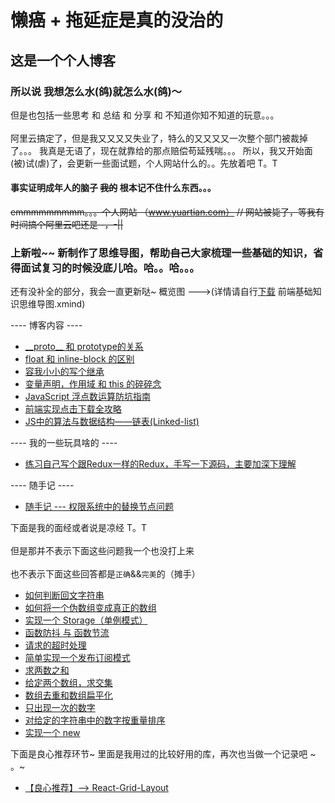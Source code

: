 # 懒癌 + 拖延症是真的没治的
## 这是一个个人博客
### 所以说 我想怎么水(鸽)就怎么水(鸽)～ 
但是也包括一些思考 和 总结 和 分享 和 不知道你知不知道的玩意。。。<br><br>
阿里云搞定了，但是我又又又又失业了，特么的又又又又一次整个部门被裁掉了。。。
我真是无语了，现在就靠给的那点赔偿苟延残喘。。。
所以，我又开始面(被)试(虐)了，会更新一些面试题，个人网站什么的。。先放着吧 T。T
#### 事实证明成年人的脑子 <del>我的</del> 根本记不住什么东西。。。
<del>emmmmmmmmm。。。个人网站 （www.yuartian.com） // 网站被毙了，等我有时间搞个阿里云吧还是 -，-||</del>

### 上新啦~~ 新制作了思维导图，帮助<del>自己</del>大家梳理一些基础的知识，省得面试复习的时候没底儿哈。哈。。哈。。。
还有没补全的部分，我会一直更新哒~
概览图 --->(详情请自行<a href='https://github.com/YuArtian/blog/blob/master/%E5%89%8D%E7%AB%AF%E5%9F%BA%E7%A1%80%E7%9F%A5%E8%AF%86%E6%80%9D%E7%BB%B4%E5%AF%BC%E5%9B%BE.xmind'>下载</a> 前端基础知识思维导图.xmind)

---- 博客内容 ----
- <a href="https://github.com/YuArtian/blog/issues/1">\_\_proto\_\_ 和 prototype的关系</a>
- <a href="https://github.com/YuArtian/blog/issues/2">float 和 inline-block 的区别</a>
- <a href="https://github.com/YuArtian/blog/issues/3">容我小小的写个继承</a>
- <a href="https://github.com/YuArtian/blog/issues/4">变量声明，作用域 和 this 的碎碎念</a>
- <a href="https://github.com/YuArtian/blog/issues/15">JavaScript 浮点数运算防坑指南</a>
- <a href="https://github.com/YuArtian/blog/issues/18">前端实现点击下载全攻略</a>
- <a href="https://github.com/YuArtian/blog/blob/master/JS%E4%B8%AD%E7%9A%84%E7%AE%97%E6%B3%95%E4%B8%8E%E6%95%B0%E6%8D%AE%E7%BB%93%E6%9E%84%E2%80%94%E2%80%94%E9%93%BE%E8%A1%A8(Linked-list).md">JS中的算法与数据结构——链表(Linked-list)</a>

---- 我的一些玩具啥的 ----
- <a href="https://github.com/YuArtian/y-redux">练习自己写个跟Redux一样的Redux，手写一下源码，主要加深下理解</a>

---- 随手记 ----
- <a href="https://github.com/YuArtian/blog/issues/19">随手记 --- 权限系统中的替换节点问题</a>

下面是我的面经或者说是凉经 T。T<br><br>
但是那并不表示下面这些问题我一个也没打上来<br><br>
也不表示下面这些回答都是`正确`&&`完美`的（摊手）

- <a href="https://github.com/YuArtian/blog/issues/5">如何判断回文字符串</a>
- <a href="https://github.com/YuArtian/blog/issues/6">如何将一个伪数组变成真正的数组</a>
- <a href="https://github.com/YuArtian/blog/issues/7">实现一个 Storage（单例模式）</a>
- <a href="https://github.com/YuArtian/blog/issues/8">函数防抖 与 函数节流</a>
- <a href="https://github.com/YuArtian/blog/issues/9">请求的超时处理</a>
- <a href="https://github.com/YuArtian/blog/issues/10">简单实现一个发布订阅模式</a>
- <a href="https://github.com/YuArtian/blog/issues/11">求两数之和</a>
- <a href="https://github.com/YuArtian/blog/issues/13">给定两个数组，求交集</a>
- <a href="https://github.com/YuArtian/blog/issues/14">数组去重和数组扁平化</a>
- <a href="https://github.com/YuArtian/blog/issues/16">只出现一次的数字</a>
- <a href="https://github.com/YuArtian/blog/blob/master/%E5%AF%B9%E7%BB%99%E5%AE%9A%E7%9A%84%E5%AD%97%E7%AC%A6%E4%B8%B2%E4%B8%AD%E7%9A%84%E6%95%B0%E5%AD%97%E6%8C%89%E9%87%8D%E9%87%8F%E6%8E%92%E5%BA%8F.md">对给定的字符串中的数字按重量排序</a>
- <a href="https://github.com/YuArtian/blog/blob/master/实现一个%20new%20操作符.md">实现一个 new</a>

下面是良心推荐环节~ 里面是我用过的比较好用的库，再次也当做一个记录吧 ~ 。~
- <a href="https://github.com/YuArtian/blog/issues/12">【良心推荐】--> React-Grid-Layout</a>
